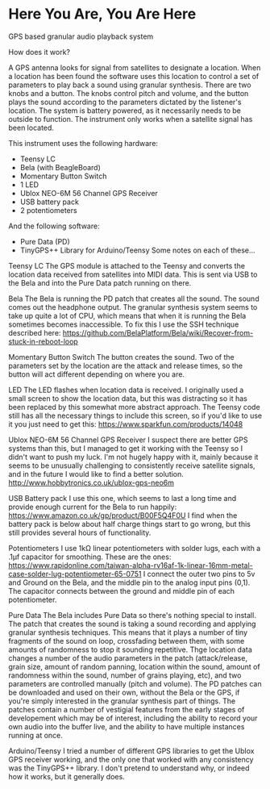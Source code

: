 # Here You Are, You Are Here
GPS based granular audio playback system

How does it work?

A GPS antenna looks for signal from satellites to designate a location. When a location has been found the software uses this location to control a set of parameters to play back a sound using granular synthesis. 
There are two knobs and a button. The knobs control pitch and volume, and the button plays the sound according to the parameters dictated by the listener's location.
The system is battery powered, as it necessarily needs to be outside to function. The instrument only works when a satellite signal has been located. 

This instrument uses the following hardware:
- Teensy LC
- Bela (with BeagleBoard)
- Momentary Button Switch
- 1 LED
- Ublox NEO-6M 56 Channel GPS Receiver
- USB battery pack
- 2 potentiometers

And the following software:
- Pure Data (PD)
- TinyGPS++ Library for Arduino/Teensy
Some notes on each of these...

Teensy LC
The GPS module is attached to the Teensy and converts the location data received from satellites into MIDI data. This is sent via USB to the Bela and into the Pure Data patch running on there.

Bela
The Bela is running the PD patch that creates all the sound. The sound comes out the headphone output. The granular synthesis system seems to take up quite a lot of CPU, which means that when it is running the Bela sometimes becomes inaccessible. To fix this I use the SSH technique described here: https://github.com/BelaPlatform/Bela/wiki/Recover-from-stuck-in-reboot-loop 

Momentary Button Switch
The button creates the sound. Two of the parameters set by the location are the attack and release times, so the button will act different depending on where you are.

LED
The LED flashes when location data is received. I originally used a small screen to show the location data, but this was distracting so it has been replaced by this somewhat more abstract approach. The Teensy code still has all the necessary things to include this screen, so if you'd like to use it you just need to get this: https://www.sparkfun.com/products/14048

Ublox NEO-6M 56 Channel GPS Receiver
I suspect there are better GPS systems than this, but I managed to get it working with the Teensy so I didn't want to push my luck. I'm not hugely happy with it, mainly because it seems to be unusually challenging to consistently receive satellite signals, and in the future I would like to find a better solution. http://www.hobbytronics.co.uk/ublox-gps-neo6m

USB Battery pack
I use this one, which seems to last a long time and provide enough current for the Bela to run happily: https://www.amazon.co.uk/gp/product/B00F5Q4F0U
I find when the battery pack is below about half charge things start to go wrong, but this still provides several hours of functionality. 

Potentiometers
I use 1kΩ linear potentiometers with solder lugs, each with a .1µf capacitor for smoothing. These are the ones:
https://www.rapidonline.com/taiwan-alpha-rv16af-1k-linear-16mm-metal-case-solder-lug-potentiometer-65-0751
I connect the outer two pins to 5v and Ground on the Bela, and the middle pin to the analog input pins (0,1).
The capacitor connects between the ground and middle pin of each potentiometer. 

Pure Data
The Bela includes Pure Data so there's nothing special to install. The patch that creates the sound is taking a sound recording and applying granular synthesis techniques. This means that it plays a number of tiny fragments of the sound on loop, crossfading between them, with some amounts of randomness to stop it sounding repetitive. Thge location data changes a number of the audio parameters in the patch (attack/release, grain size, amount of random panning, location within the sound, amount of randomness within the sound, number of grains playing, etc), and two parameters are controlled manually (pitch and volume). 
The PD patches can be downloaded and used on their own, without the Bela or the GPS, if you're simply interested in the granular synthesis part of things. The patches contain a number of vestigial features from the early stages of developement which may be of interest, including the ability to record your own audio into the buffer live, and the ability to have multiple instances running at once. 

Arduino/Teensy
I tried a number of different GPS libraries to get the Ublox GPS receiver working, and the only one that worked with any consistency was the TinyGPS++ library. I don't pretend to understand why, or indeed how it works, but it generally does.